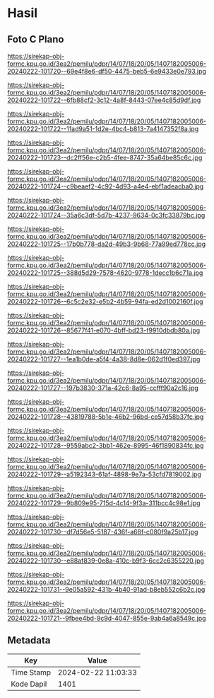 # Hasil

## Foto C Plano

https://sirekap-obj-formc.kpu.go.id/3ea2/pemilu/pdpr/14/07/18/20/05/1407182005006-20240222-101720--69e4f8e6-df50-4475-beb5-6e9433e0e793.jpg

https://sirekap-obj-formc.kpu.go.id/3ea2/pemilu/pdpr/14/07/18/20/05/1407182005006-20240222-101722--6fb88cf2-3c12-4a8f-8443-07ee4c85d9df.jpg

https://sirekap-obj-formc.kpu.go.id/3ea2/pemilu/pdpr/14/07/18/20/05/1407182005006-20240222-101722--11ad9a51-1d2e-4bc4-b813-7a4147352f8a.jpg

https://sirekap-obj-formc.kpu.go.id/3ea2/pemilu/pdpr/14/07/18/20/05/1407182005006-20240222-101723--dc2ff56e-c2b5-4fee-8747-35a64be85c6c.jpg

https://sirekap-obj-formc.kpu.go.id/3ea2/pemilu/pdpr/14/07/18/20/05/1407182005006-20240222-101724--c9beaef2-4c92-4d93-a4e4-ebf1adeacba0.jpg

https://sirekap-obj-formc.kpu.go.id/3ea2/pemilu/pdpr/14/07/18/20/05/1407182005006-20240222-101724--35a6c3df-5d7b-4237-9634-0c3fc33879bc.jpg

https://sirekap-obj-formc.kpu.go.id/3ea2/pemilu/pdpr/14/07/18/20/05/1407182005006-20240222-101725--17b0b778-da2d-49b3-9b68-77a99ed778cc.jpg

https://sirekap-obj-formc.kpu.go.id/3ea2/pemilu/pdpr/14/07/18/20/05/1407182005006-20240222-101725--388d5d29-7578-4620-9778-1decc1b6c71a.jpg

https://sirekap-obj-formc.kpu.go.id/3ea2/pemilu/pdpr/14/07/18/20/05/1407182005006-20240222-101726--6c5c2e32-e5b2-4b59-94fa-ed2d1002160f.jpg

https://sirekap-obj-formc.kpu.go.id/3ea2/pemilu/pdpr/14/07/18/20/05/1407182005006-20240222-101726--85677f41-e070-4bff-bd23-f9910dbdb80a.jpg

https://sirekap-obj-formc.kpu.go.id/3ea2/pemilu/pdpr/14/07/18/20/05/1407182005006-20240222-101727--1ea1b0de-a5f4-4a38-8d8e-062d1f0ed397.jpg

https://sirekap-obj-formc.kpu.go.id/3ea2/pemilu/pdpr/14/07/18/20/05/1407182005006-20240222-101727--197b3830-371a-42c6-8a95-ccfff90a2c16.jpg

https://sirekap-obj-formc.kpu.go.id/3ea2/pemilu/pdpr/14/07/18/20/05/1407182005006-20240222-101728--43819788-5b1e-46b2-96bd-ce57d58b37fc.jpg

https://sirekap-obj-formc.kpu.go.id/3ea2/pemilu/pdpr/14/07/18/20/05/1407182005006-20240222-101728--9559abc2-3bb1-462e-8995-46f1890834fc.jpg

https://sirekap-obj-formc.kpu.go.id/3ea2/pemilu/pdpr/14/07/18/20/05/1407182005006-20240222-101729--a5192343-61af-4898-9e7a-53cfd7819002.jpg

https://sirekap-obj-formc.kpu.go.id/3ea2/pemilu/pdpr/14/07/18/20/05/1407182005006-20240222-101729--9b809e95-715d-4c14-9f3a-311bcc4c98e1.jpg

https://sirekap-obj-formc.kpu.go.id/3ea2/pemilu/pdpr/14/07/18/20/05/1407182005006-20240222-101730--df7d56e5-5187-436f-a68f-c080f9a25b17.jpg

https://sirekap-obj-formc.kpu.go.id/3ea2/pemilu/pdpr/14/07/18/20/05/1407182005006-20240222-101730--e88af839-0e8a-410c-b9f3-6cc2c6355220.jpg

https://sirekap-obj-formc.kpu.go.id/3ea2/pemilu/pdpr/14/07/18/20/05/1407182005006-20240222-101731--9e05a592-431b-4b40-91ad-b8eb552c6b2c.jpg

https://sirekap-obj-formc.kpu.go.id/3ea2/pemilu/pdpr/14/07/18/20/05/1407182005006-20240222-101721--9fbee4bd-9c9d-4047-855e-9ab4a6a8549c.jpg


## Metadata

| Key        | Value               |
| ---------- | ------------------- |
| Time Stamp | 2024-02-22 11:03:33 |
| Kode Dapil | 1401                |



